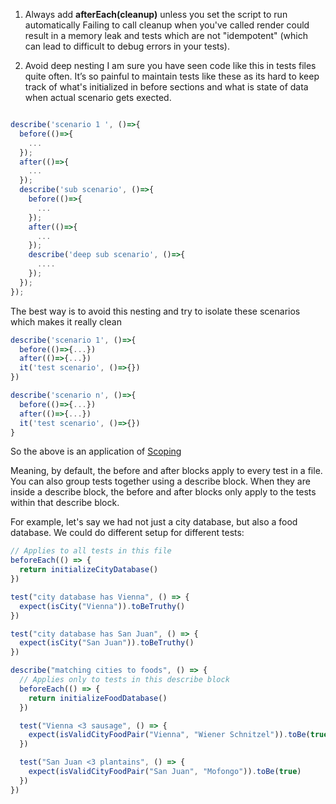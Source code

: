 1. Always add **afterEach(cleanup)** unless you set the script to run automatically
   Failing to call cleanup when you've called render could result in a memory leak and tests which are not "idempotent" (which can lead to difficult to debug errors in your tests).

2. Avoid deep nesting
   I am sure you have seen code like this in tests files quite often. It’s so painful to maintain tests like these as its hard to keep track of what's initialized in before sections and what is state of data when actual scenario gets exected.

```js

describe('scenario 1 ', ()=>{
  before(()=>{
    ...
  });
  after(()=>{
    ...
  });
  describe('sub scenario', ()=>{
    before(()=>{
      ...
    });
    after(()=>{
      ...
    });
    describe('deep sub scenario', ()=>{
      ....
    });
  });
});

```

The best way is to avoid this nesting and try to isolate these scenarios which makes it really clean

```js
describe('scenario 1', ()=>{
  before(()=>{...})
  after(()=>{...})
  it('test scenario', ()=>{})
})

describe('scenario n', ()=>{
  before(()=>{...})
  after(()=>{...})
  it('test scenario', ()=>{})
}
```

So the above is an application of [Scoping](https://jestjs.io/docs/en/setup-teardown.html#scoping)

Meaning, by default, the before and after blocks apply to every test in a file. You can also group tests together using a describe block. When they are inside a describe block, the before and after blocks only apply to the tests within that describe block.

For example, let's say we had not just a city database, but also a food database. We could do different setup for different tests:

```js
// Applies to all tests in this file
beforeEach(() => {
  return initializeCityDatabase()
})

test("city database has Vienna", () => {
  expect(isCity("Vienna")).toBeTruthy()
})

test("city database has San Juan", () => {
  expect(isCity("San Juan")).toBeTruthy()
})

describe("matching cities to foods", () => {
  // Applies only to tests in this describe block
  beforeEach(() => {
    return initializeFoodDatabase()
  })

  test("Vienna <3 sausage", () => {
    expect(isValidCityFoodPair("Vienna", "Wiener Schnitzel")).toBe(true)
  })

  test("San Juan <3 plantains", () => {
    expect(isValidCityFoodPair("San Juan", "Mofongo")).toBe(true)
  })
})
```
